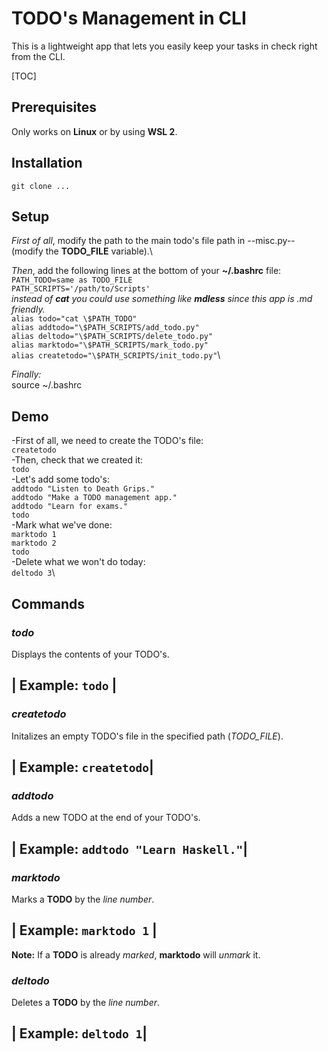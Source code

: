 # TODO's Management in CLI

This is a lightweight app that lets you easily keep your tasks in check right from the CLI.

[TOC]

## Prerequisites

Only works on **Linux** or by using **WSL 2**.

## Installation

`git clone ...`

## Setup

*First of all*, modify the path to the main todo's file path in --misc.py--\
(modify the **TODO_FILE** variable).\

*Then*, add the following lines at the bottom of your **~/.bashrc** file:\
`PATH_TODO=same as TODO_FILE`\
`PATH_SCRIPTS='/path/to/Scripts'`\
*instead of **cat** you could use something like **mdless** since this app is *.md* friendly.*\
`alias todo="cat \$PATH_TODO"`\
`alias addtodo="\$PATH_SCRIPTS/add_todo.py"`\
`alias deltodo="\$PATH_SCRIPTS/delete_todo.py"`\
`alias marktodo="\$PATH_SCRIPTS/mark_todo.py"`\
`alias createtodo="\$PATH_SCRIPTS/init_todo.py"`\

*Finally:*\
source ~/.bashrc

## Demo

-First of all, we need to create the TODO's file:\
`createtodo`\
-Then, check that we created it:\
`todo`\
-Let's add some todo's:\
`addtodo "Listen to Death Grips."`\
`addtodo "Make a TODO management app."`\
`addtodo "Learn for exams."`\
`todo`\
-Mark what we've done:\
`marktodo 1`\
`marktodo 2`\
`todo`\
-Delete what we won't do today:\
`deltodo 3`\

## Commands

### *todo*

Displays the contents of your TODO's.

| Example: `todo` |
-

### *createtodo*

Initalizes an empty TODO's file in the specified path (*TODO_FILE*).

| Example: `createtodo`|
-

### *addtodo*

Adds a new TODO at the end of your TODO's.

| Example: `addtodo "Learn Haskell."`|
-

### *marktodo*

Marks a **TODO** by the *line number*.

| Example: `marktodo 1` |
-

**Note:** If a **TODO** is already *marked*, **marktodo** will *unmark* it.

### *deltodo*

Deletes a **TODO** by the *line number*.

| Example: `deltodo 1`|
-
